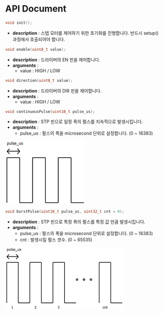 # API Document

```c
void init();
```
* **description** : 스텝 모터를 제어하기 위한 초기화를 진행합니다. 반드시 setup() 과정에서 호출되어야 합니다.

```c
void enable(uint8_t value);
```
* **description** : 드라이버의 EN 핀을 제어합니다.
* **arguments** :
  * value : HIGH / LOW

```c
void direction(uint8_t value);
```
* **description** : 드라이버의 DIR 핀을 제어합니다.
* **arguments** :
  * value : HIGH / LOW

```c
void continuousPulse(uint16_t pulse_us);
```
* **description** : STP 핀으로 일정 폭의 펄스를 지속적으로 발생시킵니다.
* **arguments** :
  * pulse_us : 펄스의 폭을 microsecond 단위로 설정합니다. (0 ~ 16383)

<img src="assets/pulse1.png" height="200px">

```c
void burstPulse(uint16_t pulse_us, uint32_t cnt = 0);
```
* **description** : STP 핀으로 특정 폭의 펄스를 특정 값 만큼 발생시킵니다.
* **arguments** :
  * pulse_us : 펄스의 폭을 microsecond 단위로 설정합니다. (0 ~ 16383)
  * cnt : 발생시킬 펄스 갯수. (0 ~ 65535)

<img src="assets/pulse2.png" height="200px">
